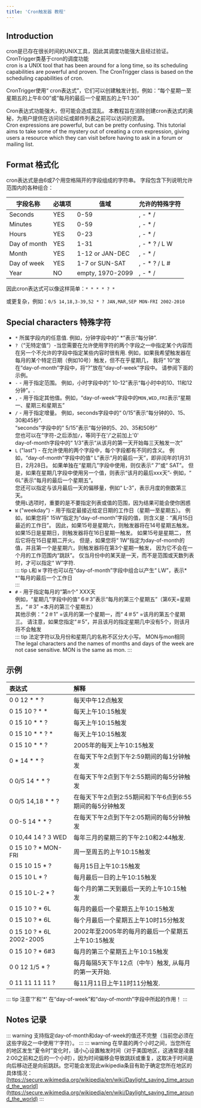 ```yaml
---
title: 'Cron触发器 教程'
---
```


## Introduction

cron是已存在很长时间的UNIX工具，因此其调度功能强大且经过验证。 CronTrigger类基于cron的调度功能  
cron is a UNIX tool that has been around for a long time, so its scheduling capabilities are powerful and proven. 
The CronTrigger class is based on the scheduling capabilities of cron.

CronTrigger使用“ cron表达式”，它们可以创建触发计划，例如：“每个星期一至星期五的上午8:00”或“每月的最后一个星期五的上午1:30”  

Cron表达式功能强大，但可能会造成混乱。 本教程旨在消除创建cron表达式的奥秘，为用户提供在访问论坛或邮件列表之前可以访问的资源。  
Cron expressions are powerful, but can be pretty confusing. This tutorial aims to take some of the mystery out of creating a cron expression, 
giving users a resource which they can visit before having to ask in a forum or mailing list.

## Format 格式化

cron表达式是由6或7个用空格隔开的字段组成的字符串。
字段包含下列说明允许范围内的各种组合： 

| **字段名称**| **必填项** | **值域**	| **允许的特殊字符** 	|
|---------------|---------------|-----------------------|-----------------------------------|
| Seconds		| YES			| 0-59 					| , - * /							|
| Minutes		| YES			| 0-59					| , - * /							|
| Hours			| YES			| 0-23					| , - * /							|
| Day of month	| YES			| 1-31					| , - * ? / L W						|
| Month			| YES			| 1-12 or JAN-DEC		| , - * /							|
| Day of week	| YES			| 1-7 or SUN-SAT		| , - * ? / L #						|
| Year			| NO			| empty, 1970-2099		| , - * /							|

因此cron表达式可以像这样简单：`* * * * ? *`  

或更复杂，例如：`0/5 14,18,3-39,52 * ? JAN,MAR,SEP MON-FRI 2002-2010`  

## Special characters 特殊字符
* `*` 所属字段内的任意值. 例如，分钟字段中的“ *”表示“每分钟”.
* `?`（“无特定值”）-当您需要在允许使用字符的两个字段之一中指定某个内容而在另一个不允许的字段中指定某些内容时很有用. 
例如，如果我希望触发器在每月的某个特定日期（例如10号）触发，但不在乎星期几，
我将“ 10”放在“day-of-month”字段中，将“?”放在“day-of-week”字段中。 请参阅下面的示例。
* `-` - 用于指定范围。 例如，小时字段中的“ 10-12”表示“每小时中的10、11和12分钟”。.
* `,` - 用于指定其他值。例如，“day-of-week”字段中的`MON,WED,FRI`表示“星期一、星期三和星期五”  
* `/` - 用于指定增量。 例如，seconds字段中的“ 0/15”表示“每分钟的0、15、30和45秒".  
“seconds”字段中的“ 5/15”表示“每分钟的5、20、35和50秒”  
    您也可以在“字符-之后添加`/`，等同于在'/'之前加上'0'  
    day-of-month字段中的“ 1/3”表示“从该月的第一天开始每三天触发一次”  
* `L` ("last") - 在允许使用的两个字段中，每个字段都有不同的含义。
例如，“day-of-month”字段中的值“ L”表示“月的最后一天”，即非闰年的1月31日，2月28日。
如果单独在“星期几”字段中使用，则仅表示“ 7”或“ SAT”。 但是，如果在星期几字段中使用另一个值，则表示“该月的最后xxx天”-
例如，“ 6L”表示“每月的最后一个星期五”。   
您还可以指定与该月最后一天的偏移量，例如“ L-3”，表示月度的倒数第三天。   
使用`L`选项时，重要的是不要指定列表或值的范围，因为结果可能会使你困惑  
* `W` ("weekday") - 用于指定最接近给定日期的工作日（星期一至星期五）。
例如，如果您将“ 15W”指定为“day-of-month”字段的值，则含义是：“离月15日最近的工作日”。
因此，如果15号是星期六，则触发器将在14号星期五触发。 如果15日是星期日，则触发器将在16日星期一触发。 如果15号是星期二，
然后它将在15日星期二开火。 但是，如果您将“ 1W”指定为day-of-month的值，并且第一个是星期六，则触发器将在第3个星期一触发，
因为它不会在一个月的工作范围内“跳跃”。 仅当月份中的某天是一天，而不是范围或天数列表时，才可以指定“ W”字符.  
::: tip
 `L`和 `W` 字符也可以在“day-of-month”字段中组合以产生“ LW”，表示* *“每月的最后一个工作日  
:::
* `#` - 用于指定每月的“第n个” XXX天  
例如，“星期几”字段中的值“ 6＃3”表示“每月的第三个星期五”（第6天=星期五，“＃3” =本月的第三个星期五）  
其他示例：“ 2＃1” =该月的第一个星期一，而“ 4＃5” =该月的第五个星期三。
请注意，如果您指定“＃5”，并且该月的指定星期几中没有5个，则该月将不会触发  
::: tip
法定字符以及月份和星期几的名称不区分大小写。 MON与mon相同  
The legal characters and the names of months and days of the week are not case sensitive. MON is the same as mon.
:::

## 示例

| **表达式** 			        | **解释**
|:--------------------------------|:----------------------------------------------------------------------|
| 0 0 12 * * ?				    | 每天中午12点触发|
| 0 15 10 ? * *				    | 每天上午10:15触发|
| 0 15 10 * * ?				    | 每天上午10:15触发|
| 0 15 10 * * ? *			    | 每天上午10:15触发|
| 0 15 10 * * ?				    | 2005年的每天上午10:15触发|
| 0 * 14 * * ?				    | 在每天下午2点到下午2:59期间的每1分钟触发|
| 0 0/5 14 * * ?			    | 在每天下午2点到下午2:55期间的每5分钟触发|
| 0 0/5 14,18 * * ?			    | 在每天下午2点到2:55期间和下午6点到6:55期间的每5分钟触发|
| 0 0-5 14 * * ?			    | 在每天下午2点到下午2:05期间的每5分钟触发|
| 0 10,44 14 ? 3 WED		    | 每年三月的星期三的下午2:10和2:44触发.|
| 0 15 10 ? * MON-FRI		    | 周一至周五的上午10:15触发|
| 0 15 10 15 * ?			    | 每月15日上午10:15触发|
| 0 15 10 L * ?				    | 每月最后一日的上午10:15触发|
| 0 15 10 L-2 * ?			    | 每个月的第二天到最后一天的上午10:15触发|
| 0 15 10 ? * 6L			    | 每月的最后一个星期五上午10:15触发|
| 0 15 10 ? * 6L			    | 每个月最后一个星期五上午10时15分触发|
| 0 15 10 ? * 6L 2002-2005	    | 2002年至2005年的每月的最后一个星期五上午10:15触发|
| 0 15 10 ? * 6#3			    | 每月的第三个星期五上午10:15触发|
| 0 0 12 1/5 * ?			    | 每月每隔5天下午12点（中午）触发, 从每月的第一天开始.|
| 0 11 11 11 11 ?			    | 每11月11日上午11时11分触发.|

::: tip
注意'?'和'*' 在“day-of-week”和“day-of-month”字段中所起的作用！
:::

## Notes 记录

::: warning
支持指定day-of-month和day-of-week的值还不完整（当前您必须在这些字段之一中使用'?'字符）。
:::
::: warning
在早晨的两个小时之间，当您所在的地区发生“夏令时”变化时，请小心设置触发时间（对于美国地区，这通常是凌晨2:00之前和之后的一个小时），因为时间偏移会导致跳跃或重复，这取决于时间是向后移动还是向前跳跃。您可能会发现此wikipedia条目有助于确定您所在地区的具体情况：
[https://secure.wikimedia.org/wikipedia/en/wiki/Daylight_saving_time_around_the_world](https://secure.wikimedia.org/wikipedia/en/wiki/Daylight_saving_time_around_the_world)
:::